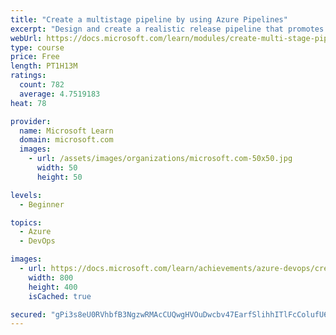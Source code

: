 ```yaml
---
title: "Create a multistage pipeline by using Azure Pipelines"
excerpt: "Design and create a realistic release pipeline that promotes changes to various testing and staging environments."
webUrl: https://docs.microsoft.com/learn/modules/create-multi-stage-pipeline/
type: course
price: Free
length: PT1H13M
ratings:
  count: 782
  average: 4.7519183
heat: 78

provider:
  name: Microsoft Learn
  domain: microsoft.com
  images:
    - url: /assets/images/organizations/microsoft.com-50x50.jpg
      width: 50
      height: 50

levels:
  - Beginner

topics:
  - Azure
  - DevOps

images:
  - url: https://docs.microsoft.com/learn/achievements/azure-devops/create-multi-stage-pipeline-social.png
    width: 800
    height: 400
    isCached: true

secured: "gPi3s8eU0RVhbfB3NgzwRMAcCUQwgHVOuDwcbv47EarfSlihhITlFcColufU6tLgrxU6C0AnI6LbZ1v66Okxh9WfaWTJAGetAIgPUhMJ6YnnNN91qPSgMKhTcFMhtQpGbIXYltQLeIuAIc034vqJKQ81ul7mLGXo3ceYNOZ82smb5i1HVllPV4FDUvuV9nBQ8T+5dg01Xa39XRV4llX52HgZVYmDUQGCzCfpvi/vvOluB+JEl0Hf+tD/0ot5Cqh/5L6hJaNvNEcSDR0zbzf0sc9DLNJYwaog047bDtb0I3XDfh3gYoc51AsinM4M4y86/GNmDnhUvixoVABknjWhsZrw6ah06x+orMSeicPWedfRMIn4kXCe6eDvijwYcYYH7H4xdk8tRKiq0cYVzn/rog==;OhHC/3Y/kqDrem8fwwQM5Q=="
---
```



